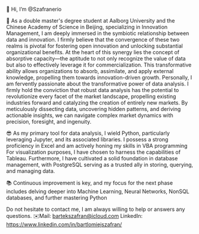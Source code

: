 👋 Hi, I’m @Szafranerio

  
🧐 As a double master's degree student at Aalborg University and the Chinese Academy of Science in Beijing, specializing in Innovation Management, I am deeply immersed in the symbiotic relationship between data and innovation. I firmly believe that the convergence of these two realms is pivotal for fostering open innovation and unlocking substantial organizational benefits. At the heart of this synergy lies the concept of absorptive capacity—the aptitude to not only recognize the value of data but also to effectively leverage it for commercialization. This transformative ability allows organizations to absorb, assimilate, and apply external knowledge, propelling them towards innovation-driven growth.
Personally, I am fervently passionate about the transformative power of data analysis. I firmly hold the conviction that robust data analysis has the potential to revolutionize every facet of the market landscape, propelling existing industries forward and catalyzing the creation of entirely new markets. By meticulously dissecting data, uncovering hidden patterns, and deriving actionable insights, we can navigate complex market dynamics with precision, foresight, and ingenuity.


😎 As my primary tool for data analysis, I wield Python, particularly leveraging Jupyter, and its associated libraries. I possess a strong proficiency in Excel and am actively honing my skills in VBA programming For visualization purposes, I have chosen to harness the capabilities of Tableau. Furthermore, I have cultivated a solid foundation in database management, with PostgreSQL serving as a trusted ally in storing, querying, and managing data. 

📚 Continuous improvement is key, and my focus for the next phase includes delving deeper into Machine Learning, Neural Networks, NonSQL databases, and further mastering Python


Do not hesitate to contact me, I am always willing to help or answers any questions.
✉️Mail: bartekszafran@icloud.com
LinkedIn: https://www.linkedin.com/in/bartlomiejszafran/



<!---
Szafranerio/Szafranerio is a ✨ special ✨ repository because its `README.md` (this file) appears on your GitHub profile.
You can click the Preview link to take a look at your changes.
--->

